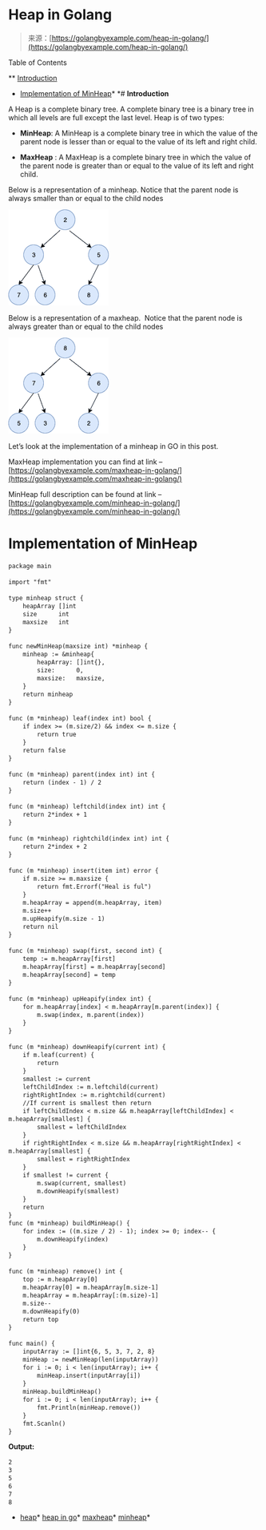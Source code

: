<!--yml
category: 未分类
date: 2024-10-13 06:05:48
-->

# Heap in Golang

> 来源：[https://golangbyexample.com/heap-in-golang/](https://golangbyexample.com/heap-in-golang/)

Table of Contents

 **   [Introduction](#Introduction "Introduction")
*   [Implementation of MinHeap](#Implementation_of_MinHeap "Implementation of MinHeap")*  *# **Introduction**

A Heap is a complete binary tree. A complete binary tree is a binary tree in which all levels are full except the last level. Heap is of two types:

*   **MinHeap**: A MinHeap is a complete binary tree in which the value of the parent node is lesser than or equal to the value of its left and right child.

*   **MaxHeap** : A MaxHeap is a complete binary tree in which the value of the parent node is greater than or equal to the value of its left and right child.

Below is a representation of a minheap. Notice that the parent node is always smaller than or equal to the child nodes

![](img/693dba4ca31661ce2f15e7001b645441.png)

Below is a representation of a maxheap.  Notice that the parent node is always greater than or equal to the child nodes

![](img/32fb0e4c70c6a9b75511ddafc2106833.png)

Let’s look at the implementation of a minheap in GO in this post.

MaxHeap implementation you can find at link – [https://golangbyexample.com/maxheap-in-golang/](https://golangbyexample.com/maxheap-in-golang/)

MinHeap full description can be found at link –[https://golangbyexample.com/minheap-in-golang/](https://golangbyexample.com/minheap-in-golang/)

# **Implementation of MinHeap**

```
package main

import "fmt"

type minheap struct {
    heapArray []int
    size      int
    maxsize   int
}

func newMinHeap(maxsize int) *minheap {
    minheap := &minheap{
        heapArray: []int{},
        size:      0,
        maxsize:   maxsize,
    }
    return minheap
}

func (m *minheap) leaf(index int) bool {
    if index >= (m.size/2) && index <= m.size {
        return true
    }
    return false
}

func (m *minheap) parent(index int) int {
    return (index - 1) / 2
}

func (m *minheap) leftchild(index int) int {
    return 2*index + 1
}

func (m *minheap) rightchild(index int) int {
    return 2*index + 2
}

func (m *minheap) insert(item int) error {
    if m.size >= m.maxsize {
        return fmt.Errorf("Heal is ful")
    }
    m.heapArray = append(m.heapArray, item)
    m.size++
    m.upHeapify(m.size - 1)
    return nil
}

func (m *minheap) swap(first, second int) {
    temp := m.heapArray[first]
    m.heapArray[first] = m.heapArray[second]
    m.heapArray[second] = temp
}

func (m *minheap) upHeapify(index int) {
    for m.heapArray[index] < m.heapArray[m.parent(index)] {
        m.swap(index, m.parent(index))
    }
}

func (m *minheap) downHeapify(current int) {
    if m.leaf(current) {
        return
    }
    smallest := current
    leftChildIndex := m.leftchild(current)
    rightRightIndex := m.rightchild(current)
    //If current is smallest then return
    if leftChildIndex < m.size && m.heapArray[leftChildIndex] < m.heapArray[smallest] {
        smallest = leftChildIndex
    }
    if rightRightIndex < m.size && m.heapArray[rightRightIndex] < m.heapArray[smallest] {
        smallest = rightRightIndex
    }
    if smallest != current {
        m.swap(current, smallest)
        m.downHeapify(smallest)
    }
    return
}
func (m *minheap) buildMinHeap() {
    for index := ((m.size / 2) - 1); index >= 0; index-- {
        m.downHeapify(index)
    }
}

func (m *minheap) remove() int {
    top := m.heapArray[0]
    m.heapArray[0] = m.heapArray[m.size-1]
    m.heapArray = m.heapArray[:(m.size)-1]
    m.size--
    m.downHeapify(0)
    return top
}

func main() {
    inputArray := []int{6, 5, 3, 7, 2, 8}
    minHeap := newMinHeap(len(inputArray))
    for i := 0; i < len(inputArray); i++ {
        minHeap.insert(inputArray[i])
    }
    minHeap.buildMinHeap()
    for i := 0; i < len(inputArray); i++ {
        fmt.Println(minHeap.remove())
    }
    fmt.Scanln()
}
```

**Output:**

```
2
3
5
6
7
8
```

*   [heap](https://golangbyexample.com/tag/heap/)*   [heap in go](https://golangbyexample.com/tag/heap-in-go/)*   [maxheap](https://golangbyexample.com/tag/maxheap/)*   [minheap](https://golangbyexample.com/tag/minheap/)*